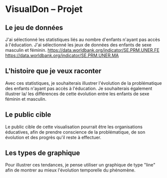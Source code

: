 # VisualDon – Projet
## Le jeu de données
J'ai sélectionné les statistiques liés au nombre d'enfants n'ayant pas accès à l'éducation. J'ai sélectionné les jeux de données des enfants de sexe masculin et féminin.
https://data.worldbank.org/indicator/SE.PRM.UNER.FE
https://data.worldbank.org/indicator/SE.PRM.UNER.MA


## L'histoire que je veux raconter
Avec ces statistiques, je souhaiterais illustrer l'évolution de la problématique des enfants n'ayant pas accès à l'éducation.
Je souhaiterais également illustrer la/ les différences de cette évolution entre les enfants de sexe féminin et masculin.

## Le public cible
Le public cible de cette visualisation pourrait être les organisations éducatives, afin de prendre conscience de la problématique, de son évolution et des progrès qu'il reste à effectuer.

## Les types de graphique
Pour illustrer ces tendances, je pense utiliser un graphique de type "line" afin de montrer au mieux l'évolution temporelle du phénomène.

